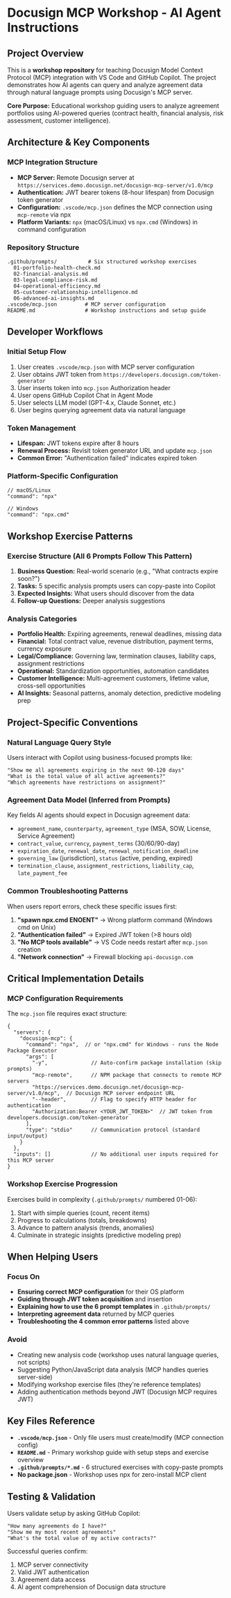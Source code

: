 # Docusign MCP Workshop - AI Agent Instructions

## Project Overview

This is a **workshop repository** for teaching Docusign Model Context Protocol (MCP) integration with VS Code and GitHub Copilot. The project demonstrates how AI agents can query and analyze agreement data through natural language prompts using Docusign's MCP server.

**Core Purpose:** Educational workshop guiding users to analyze agreement portfolios using AI-powered queries (contract health, financial analysis, risk assessment, customer intelligence).

## Architecture & Key Components

### MCP Integration Structure
- **MCP Server:** Remote Docusign server at `https://services.demo.docusign.net/docusign-mcp-server/v1.0/mcp`
- **Authentication:** JWT bearer tokens (8-hour lifespan) from Docusign token generator
- **Configuration:** `.vscode/mcp.json` defines the MCP connection using `mcp-remote` via npx
- **Platform Variants:** `npx` (macOS/Linux) vs `npx.cmd` (Windows) in command configuration

### Repository Structure
```
.github/prompts/          # Six structured workshop exercises
  01-portfolio-health-check.md
  02-financial-analysis.md
  03-legal-compliance-risk.md
  04-operational-efficiency.md
  05-customer-relationship-intelligence.md
  06-advanced-ai-insights.md
.vscode/mcp.json         # MCP server configuration
README.md                # Workshop instructions and setup guide
```

## Developer Workflows

### Initial Setup Flow
1. User creates `.vscode/mcp.json` with MCP server configuration
2. User obtains JWT token from `https://developers.docusign.com/token-generator`
3. User inserts token into `mcp.json` Authorization header
4. User opens GitHub Copilot Chat in Agent Mode
5. User selects LLM model (GPT-4.x, Claude Sonnet, etc.)
6. User begins querying agreement data via natural language

### Token Management
- **Lifespan:** JWT tokens expire after 8 hours
- **Renewal Process:** Revisit token generator URL and update `mcp.json`
- **Common Error:** "Authentication failed" indicates expired token

### Platform-Specific Configuration
```jsonc
// macOS/Linux
"command": "npx"

// Windows
"command": "npx.cmd"
```

## Workshop Exercise Patterns

### Exercise Structure (All 6 Prompts Follow This Pattern)
1. **Business Question:** Real-world scenario (e.g., "What contracts expire soon?")
2. **Tasks:** 5 specific analysis prompts users can copy-paste into Copilot
3. **Expected Insights:** What users should discover from the data
4. **Follow-up Questions:** Deeper analysis suggestions

### Analysis Categories
- **Portfolio Health:** Expiring agreements, renewal deadlines, missing data
- **Financial:** Total contract value, revenue distribution, payment terms, currency exposure
- **Legal/Compliance:** Governing law, termination clauses, liability caps, assignment restrictions
- **Operational:** Standardization opportunities, automation candidates
- **Customer Intelligence:** Multi-agreement customers, lifetime value, cross-sell opportunities
- **AI Insights:** Seasonal patterns, anomaly detection, predictive modeling prep

## Project-Specific Conventions

### Natural Language Query Style
Users interact with Copilot using business-focused prompts like:
```
"Show me all agreements expiring in the next 90-120 days"
"What is the total value of all active agreements?"
"Which agreements have restrictions on assignment?"
```

### Agreement Data Model (Inferred from Prompts)
Key fields AI agents should expect in Docusign agreement data:
- `agreement_name`, `counterparty`, `agreement_type` (MSA, SOW, License, Service Agreement)
- `contract_value`, `currency`, `payment_terms` (30/60/90-day)
- `expiration_date`, `renewal_date`, `renewal_notification_deadline`
- `governing_law` (jurisdiction), `status` (active, pending, expired)
- `termination_clause`, `assignment_restrictions`, `liability_cap`, `late_payment_fee`

### Common Troubleshooting Patterns
When users report errors, check these specific issues first:
1. **"spawn npx.cmd ENOENT"** → Wrong platform command (Windows cmd on Unix)
2. **"Authentication failed"** → Expired JWT token (>8 hours old)
3. **"No MCP tools available"** → VS Code needs restart after `mcp.json` creation
4. **"Network connection"** → Firewall blocking `api-docusign.com`

## Critical Implementation Details

### MCP Configuration Requirements
The `mcp.json` file requires exact structure:
```jsonc
{
  "servers": {
    "docusign-mcp": {
      "command": "npx",  // or "npx.cmd" for Windows - runs the Node Package Executor
      "args": [
        "-y",              // Auto-confirm package installation (skip prompts)
        "mcp-remote",      // NPM package that connects to remote MCP servers
        "https://services.demo.docusign.net/docusign-mcp-server/v1.0/mcp",  // Docusign MCP server endpoint URL
        "--header",        // Flag to specify HTTP header for authentication
        "Authorization:Bearer <YOUR_JWT_TOKEN>"  // JWT token from developers.docusign.com/token-generator
      ],
      "type": "stdio"      // Communication protocol (standard input/output)
    }
  },
  "inputs": []             // No additional user inputs required for this MCP server
}
```

### Workshop Exercise Progression
Exercises build in complexity (`.github/prompts/` numbered 01-06):
1. Start with simple queries (count, recent items)
2. Progress to calculations (totals, breakdowns)
3. Advance to pattern analysis (trends, anomalies)
4. Culminate in strategic insights (predictive modeling prep)

## When Helping Users

### Focus On
- **Ensuring correct MCP configuration** for their OS platform
- **Guiding through JWT token acquisition** and insertion
- **Explaining how to use the 6 prompt templates** in `.github/prompts/`
- **Interpreting agreement data** returned by MCP queries
- **Troubleshooting the 4 common error patterns** listed above

### Avoid
- Creating new analysis code (workshop uses natural language queries, not scripts)
- Suggesting Python/JavaScript data analysis (MCP handles queries server-side)
- Modifying workshop exercise files (they're reference templates)
- Adding authentication methods beyond JWT (Docusign MCP requires JWT)

## Key Files Reference

- **`.vscode/mcp.json`** - Only file users must create/modify (MCP connection config)
- **`README.md`** - Primary workshop guide with setup steps and exercise overview
- **`.github/prompts/*.md`** - 6 structured exercises with copy-paste prompts
- **No package.json** - Workshop uses npx for zero-install MCP client

## Testing & Validation

Users validate setup by asking GitHub Copilot:
```
"How many agreements do I have?"
"Show me my most recent agreements"
"What's the total value of my active contracts?"
```

Successful queries confirm:
1. MCP server connectivity
2. Valid JWT authentication
3. Agreement data access
4. AI agent comprehension of Docusign data structure
